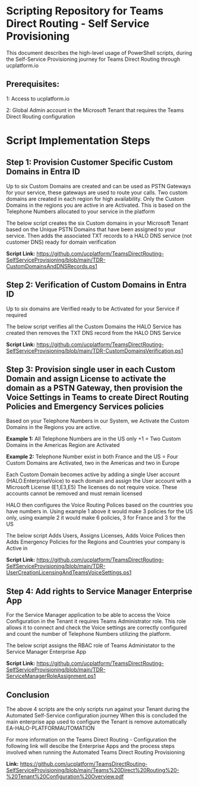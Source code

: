 # Scripting Repository for Teams Direct Routing - Self Service Provisioning 

This document describes the high-level usage of PowerShell scripts, during the Self-Service Provisioning journey for Teams Direct Routing through ucplatform.io

## Prerequisites:
1: Access to ucplatform.io 
 
2: Global Admin account in the Microsoft Tenant that requires the Teams Direct Routing configuration

# Script Implementation Steps

## Step 1: Provision Customer Specific Custom Domains in Entra ID 
Up to six Custom Domains are created and can be used as PSTN Gateways for your service, these gateways are used to route your calls. Two custom domains are created in each region for high availability. Only the Custom Domains in the regions you are active in are Activated. This is based on the Telephone Numbers allocated to your service in the platform

The below script creates the six Custom domains in your Microsoft Tenant based on the Unique PSTN Domains that have been assigned to your service. Then adds the associated TXT records to a HALO DNS service (not customer DNS) ready for domain verification

**Script Link:** https://github.com/ucplatform/TeamsDirectRouting-SelfServiceProvisioning/blob/main/TDR-CustomDomainsAndDNSRecords.ps1

## Step 2: Verification of Custom Domains in Entra ID 
Up to six domains are Verified ready to be Activated for your Service if required

The below script verifies all the Custom Domains the HALO Service has created then removes the TXT DNS record from the HALO DNS Service 

**Script Link:** https://github.com/ucplatform/TeamsDirectRouting-SelfServiceProvisioning/blob/main/TDR-CustomDomainsVerification.ps1

## Step 3: Provision single user in each Custom Domain and assign License to activate the domain as a PSTN Gateway, then provision the Voice Settings in Teams to create Direct Routing Policies and Emergency Services policies 
Based on your Telephone Numbers in our System, we Activate the Custom Domains in the Regions you are active.

**Example 1:** All Telephone Numbers are in the US only +1 = Two Custom Domains in the Americas Region are Activated 

**Example 2:** Telephone Number exist in both France and the US = Four Custom Domains are Activated, two in the Americas and two in Europe

Each Custom Domain becomes active by adding a single User account (HALO.EnterpriseVoice) to each domain and assign the User account with a Microsoft License (E1,E3,E5) The licenses do not require voice. These accounts cannot be removed and must remain licensed

HALO then configures the Voice Routing Polices based on the countries you have numbers in. Using example 1 above it would make 3 policies for the US only, using example 2 it would make 6 policies, 3 for France and 3 for the US 

The below script Adds Users, Assigns Licenses, Adds Voice Polices then Adds Emergency Policies for the Regions and Countries your company is Active in

**Script Link:** https://github.com/ucplatform/TeamsDirectRouting-SelfServiceProvisioning/blob/main/TDR-UserCreationLicensingAndTeamsVoiceSettings.ps1

## Step 4: Add rights to Service Manager Enterprise App
For the Service Manager application to be able to access the Voice Configuration in the Tenant it requires Teams Administrator role. This role allows it to connect and check the Voice settings are correctly configured and count the number of Telephone Numbers utilizing the platform.

The below script assigns the RBAC role of Teams Administator to the Service Manager Enterprise App

**Script Link:** https://github.com/ucplatform/TeamsDirectRouting-SelfServiceProvisioning/blob/main/TDR-ServiceManagerRoleAssignment.ps1

## Conclusion
The above 4 scripts are the only scripts run against your Tenant during the Automated Self-Service configuration journey
When this is concluded the main enterprise app used to configure the Tenant is remove automatically EA-HALO-PLATFORMAUTOMATION

For more information on the Teams Direct Routing - Configuration the following link will descibe the Enterprise Apps and the process steps involved when running the Automated Teams Direct Routing Provisioning

**Link:** https://github.com/ucplatform/TeamsDirectRouting-SelfServiceProvisioning/blob/main/Teams%20Direct%20Routing%20-%20Tenant%20Configuration%20Overview.pdf
